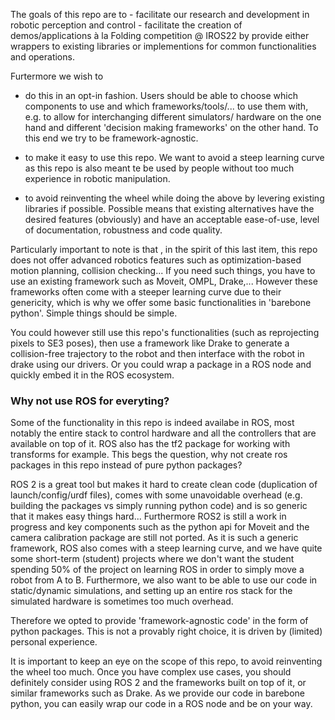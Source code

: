 The goals of this repo are to
    - facilitate our research and development in robotic perception and control
    - facilitate the creation of demos/applications à la Folding competition @ IROS22
by  provide either wrappers to existing libraries or implementions for common functionalities and operations.

Furtermore we wish to
- do this in an opt-in fashion. Users should be able to choose which components to use and which frameworks/tools/... to use them with, e.g. to allow for interchanging different simulators/ hardware on the one hand and different 'decision making frameworks' on the other hand. To this end we try to be framework-agnostic.

- to make it easy to use this repo. We want to avoid a steep learning curve as this repo is also meant te be used by people without too much experience in robotic manipulation.

- to avoid reinventing the wheel while doing the above by levering existing libraries if possible. Possible means that existing alternatives have the desired features (obviously) and have an acceptable ease-of-use, level of documentation, robustness and code quality.

Particularly important to note is that , in the spirit of this last item, this repo does not offer advanced robotics features such as optimization-based motion planning, collision checking... If you need such things, you have to use an existing framework such as Moveit, OMPL, Drake,... However these frameworks often come with a steeper learning curve due to their genericity, which is why we offer some basic functionalities in 'barebone python'. Simple things should be simple.

You could however still use this repo's functionalities (such as reprojecting pixels to SE3 poses), then use a framework like Drake to generate a collision-free trajectory to the robot and then interface with the robot in drake using our drivers. Or you could wrap a package in a ROS node and quickly embed it in the ROS ecosystem.


### Why not use ROS for everyting?

Some of the functionality in this repo is indeed availabe in ROS, most notably the entire stack to  control hardware and all the controllers that are available on top of it. ROS also has the tf2 package for working with transforms for example. This begs the question, why not create ros packages in this repo instead of pure python packages?

ROS 2 is a great tool but makes it hard to create clean code (duplication of launch/config/urdf files), comes with some unavoidable overhead  (e.g. building the packages vs simply running python code) and is so generic that it makes easy things hard... Furthermore ROS2 is still a work in progress and key components such as the python api for Moveit and the camera calibration package are still not ported.
As it is such a generic framework, ROS also comes with a steep learning curve, and we have quite some short-term (student) projects where we don't want the student spending 50% of the project on learning ROS in order to simply move a robot from A to B.
Furthermore, we also want to be able to use our code in static/dynamic simulations, and setting up an entire ros stack for the simulated hardware is sometimes too much overhead.

Therefore we opted to provide 'framework-agnostic code' in the form of python packages. This is not a provably right choice, it is driven by (limited) personal experience.

It is important to keep an eye on the scope of this repo, to avoid reinventing the wheel too much. Once you have complex use cases, you should definitely consider using ROS 2 and the frameworks built on top of it, or similar frameworks such as Drake. As we provide our code in barebone python, you can easily wrap our code in a ROS node and be on your way.





